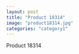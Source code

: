 ```yaml
---
layout: post
title: "Product 18314"
image: "product18314.jpg"
categories: "category1"
---
```

Product 18314
